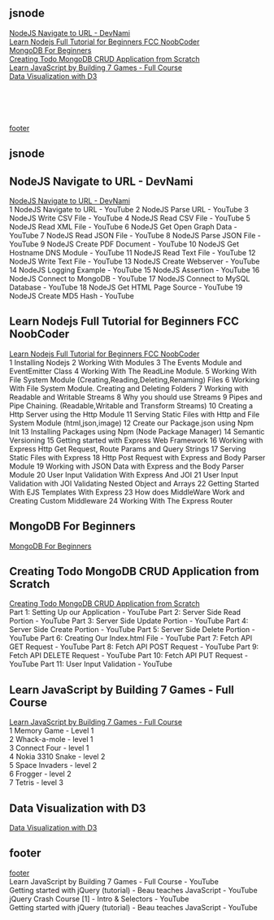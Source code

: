 ## jsnode
[NodeJS Navigate to URL - DevNami](#NodeJS-Navigate-to-URL---DevNami)  
[Learn Nodejs Full Tutorial for Beginners FCC NoobCoder](#Learn-Nodejs-Full-Tutorial-for-Beginners-FCC-NoobCoder)  
[MongoDB For Beginners](#MongoDB-For-Beginners)  
[Creating Todo MongoDB CRUD Application from Scratch](#Creating-Todo-MongoDB-CRUD-Application-from-Scratch)  
[Learn JavaScript by Building 7 Games - Full Course](#Learn-JavaScript-by-Building-7-Games---Full-Course)  
[Data Visualization with D3](#Data-Visualization-with-D3)  
[](#)  
[](#)  
[](#)  
[](#)  
[](#)  
[footer](#footer)  

## jsnode
## NodeJS Navigate to URL - DevNami
[NodeJS Navigate to URL - DevNami](d1022devnami.md)  
1 NodeJS Navigate to URL - YouTube
2 NodeJS Parse URL - YouTube
3 NodeJS Write CSV File - YouTube
4 NodeJS Read CSV File - YouTube
5 NodeJS Read XML File - YouTube
6 NodeJS Get Open Graph Data - YouTube
7 NodeJS Read JSON File - YouTube
8 NodeJS Parse JSON File - YouTube
9 NodeJS Create PDF Document - YouTube
10 NodeJS Get Hostname DNS Module - YouTube
11 NodeJS Read Text File - YouTube
12 NodeJS Write Text File - YouTube
13 NodeJS Create Webserver - YouTube
14 NodeJS Logging Example - YouTube
15 NodeJS Assertion - YouTube
16 NodeJS Connect to MongoDB - YouTube
17 NodeJS Connect to MySQL Database - YouTube
18 NodeJS Get HTML Page Source - YouTube
19 NodeJS Create MD5 Hash - YouTube

## Learn Nodejs Full Tutorial for Beginners FCC NoobCoder
[Learn Nodejs Full Tutorial for Beginners FCC NoobCoder](f2022fcc.md)   
1 Installing Nodejs
2 Working With Modules
3 The Events Module and EventEmitter Class
4 Working With The ReadLine Module.
5 Working With File System Module (Creating,Reading,Deleting,Renaming) Files
6 Working With File System Module. Creating and Deleting Folders
7 Working with Readable and Writable Streams
8 Why you should use Streams
9 Pipes and Pipe Chaining. (Readable,Writable and Transform Streams)
10 Creating a Http Server using the Http Module
11 Serving Static Files with Http and File System Module (html,json,image)
12 Create our Package.json using Npm Init
13 Installing Packages using Npm (Node Package Manager)
14 Semantic Versioning
15 Getting started with Express Web Framework
16 Working with Express Http Get Request, Route Params and Query Strings
17 Serving Static Files with Express
18 Http Post Request with Express and Body Parser Module
19 Working with JSON Data with Express and the Body Parser Module
20 User Input Validation With Express And JOI
21 User Input Validation with JOI Validating Nested Object and Arrays
22 Getting Started With EJS Templates With Express
23 How does MiddleWare Work and Creating Custom Middleware
24 Working With The Express Router
## MongoDB For Beginners
[MongoDB For Beginners](f2052mongo.md)  

## Creating Todo MongoDB CRUD Application from Scratch
[Creating Todo MongoDB CRUD Application from Scratch](f2042noobcoder.md)  
Part 1: Setting Up our Application - YouTube
Part 2: Server Side Read Portion - YouTube
Part 3: Server Side Update Portion - YouTube
Part 4: Server Side Create Portion - YouTube
Part 5: Server Side Delete Portion - YouTube
Part 6: Creating Our Index.html File - YouTube
Part 7: Fetch API GET Request - YouTube
Part 8: Fetch API POST Request - YouTube
Part 9: Fetch API DELETE Request - YouTube
Part 10: Fetch API PUT Request - YouTube
Part 11: User Input Validation - YouTube
## Learn JavaScript by Building 7 Games - Full Course
[Learn JavaScript by Building 7 Games - Full Course](f2082snake.md)  
1 Memory Game - Level 1  
2 Whack-a-mole - level 1  
3 Connect Four - level 1  
4 Nokia 3310 Snake - level 2  
5 Space Invaders - level 2  
6 Frogger - level 2  
7 Tetris - level 3  
## Data Visualization with D3
[Data Visualization with D3](f2102d3.md)  
## 
[]()  
## 
[]()  
## 
[]()  
## 
[]()  
## footer
[footer](b2012content.md)  
Learn JavaScript by Building 7 Games - Full Course - YouTube  
Getting started with jQuery (tutorial) - Beau teaches JavaScript - YouTube  
jQuery Crash Course [1] - Intro & Selectors - YouTube  
Getting started with jQuery (tutorial) - Beau teaches JavaScript - YouTube  
  
  
